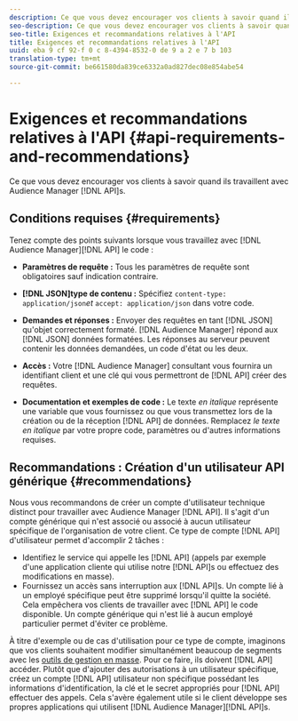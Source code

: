 ```yaml
---
description: Ce que vous devez encourager vos clients à savoir quand ils travaillent avec les API Audience Manager.
seo-description: Ce que vous devez encourager vos clients à savoir quand ils travaillent avec les API Audience Manager.
seo-title: Exigences et recommandations relatives à l'API
title: Exigences et recommandations relatives à l'API
uuid: eba 9 cf 92-f 0 c 8-4394-8532-0 de 9 a 2 e 7 b 103
translation-type: tm+mt
source-git-commit: be661580da839ce6332a0ad827dec08e854abe54

---
```



# Exigences et recommandations relatives à l'API {#api-requirements-and-recommendations}

Ce que vous devez encourager vos clients à savoir quand ils travaillent avec Audience Manager [!DNL API]s.

## Conditions requises {#requirements}

Tenez compte des points suivants lorsque vous travaillez avec [!DNL Audience Manager][!DNL API] le code :

* **Paramètres de requête :** Tous les paramètres de requête sont obligatoires sauf indication contraire.
* **[!DNL JSON]type de contenu :** Spécifiez `content-type: application/json`*et* `accept: application/json` dans votre code.

* **Demandes et réponses :** Envoyer des requêtes en tant [!DNL JSON] qu'objet correctement formaté. [!DNL Audience Manager] répond aux [!DNL JSON] données formatées. Les réponses au serveur peuvent contenir les données demandées, un code d'état ou les deux.

* **Accès :** Votre [!DNL Audience Manager] consultant vous fournira un identifiant client et une clé qui vous permettront de [!DNL API] créer des requêtes.

* **Documentation et exemples de code :** Le texte *en italique* représente une variable que vous fournissez ou que vous transmettez lors de la création ou de la réception [!DNL API] de données. Remplacez *le texte en italique* par votre propre code, paramètres ou d'autres informations requises.

## Recommandations : Création d'un utilisateur API générique {#recommendations}

Nous vous recommandons de créer un compte d'utilisateur technique distinct pour travailler avec Audience Manager [!DNL API]. Il s'agit d'un compte générique qui n'est associé ou associé à aucun utilisateur spécifique de l'organisation de votre client. Ce type de compte [!DNL API] d'utilisateur permet d'accomplir 2 tâches :

* Identifiez le service qui appelle les [!DNL API] (appels par exemple d'une application cliente qui utilise notre [!DNL API]s ou effectuez des modifications en masse).
* Fournissez un accès sans interruption aux [!DNL API]s. Un compte lié à un employé spécifique peut être supprimé lorsqu'il quitte la société. Cela empêchera vos clients de travailler avec [!DNL API] le code disponible. Un compte générique qui n'est lié à aucun employé particulier permet d'éviter ce problème.

À titre d'exemple ou de cas d'utilisation pour ce type de compte, imaginons que vos clients souhaitent modifier simultanément beaucoup de segments avec les [outils de gestion en masse](https://docs.adobe.com/content/help/en/audience-manager/user-guide/reference/bult-management-tools/bulk-management-intro.html). Pour ce faire, ils doivent [!DNL API] accéder. Plutôt que d'ajouter des autorisations à un utilisateur spécifique, créez un compte [!DNL API] utilisateur non spécifique possédant les informations d'identification, la clé et le secret appropriés pour [!DNL API] effectuer des appels. Cela s'avère également utile si le client développe ses propres applications qui utilisent [!DNL Audience Manager][!DNL API]s.
